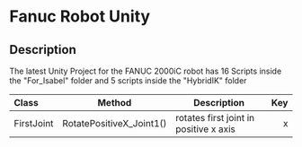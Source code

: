 # Fanuc Robot Unity

## Description
The latest Unity Project for the FANUC 2000iC robot has 16 Scripts inside the "For_Isabel" folder and 5 scripts inside the "HybridIK" folder

|__Class__|__Method__|__Description__|__Key__|
|:---|---|---|---:|
|FirstJoint|RotatePositiveX_Joint1()|rotates first joint in positive x axis| x|
